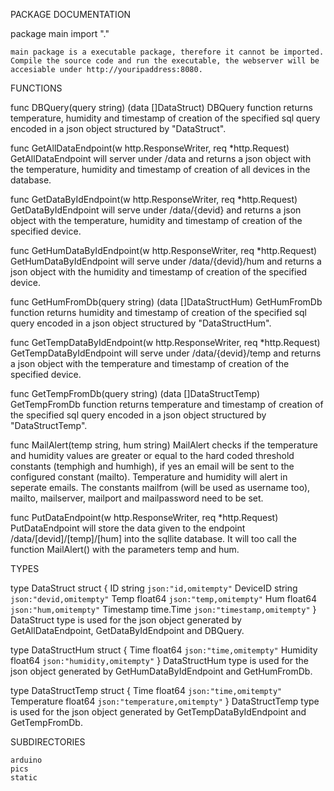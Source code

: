 PACKAGE DOCUMENTATION

package main
    import "."

    main package is a executable package, therefore it cannot be imported.
    Compile the source code and run the executable, the webserver will be
    accesiable under http://youripaddress:8080.

FUNCTIONS

func DBQuery(query string) (data []DataStruct)
    DBQuery function returns temperature, humidity and timestamp of creation
    of the specified sql query encoded in a json object structured by
    "DataStruct".

func GetAllDataEndpoint(w http.ResponseWriter, req *http.Request)
    GetAllDataEndpoint will server under /data and returns a json object
    with the temperature, humidity and timestamp of creation of all devices
    in the database.

func GetDataByIdEndpoint(w http.ResponseWriter, req *http.Request)
    GetDataByIdEndpoint will serve under /data/{devid} and returns a json
    object with the temperature, humidity and timestamp of creation of the
    specified device.

func GetHumDataByIdEndpoint(w http.ResponseWriter, req *http.Request)
    GetHumDataByIdEndpoint will serve under /data/{devid}/hum and returns a
    json object with the humidity and timestamp of creation of the specified
    device.

func GetHumFromDb(query string) (data []DataStructHum)
    GetHumFromDb function returns humidity and timestamp of creation of the
    specified sql query encoded in a json object structured by
    "DataStructHum".

func GetTempDataByIdEndpoint(w http.ResponseWriter, req *http.Request)
    GetTempDataByIdEndpoint will serve under /data/{devid}/temp and returns
    a json object with the temperature and timestamp of creation of the
    specified device.

func GetTempFromDb(query string) (data []DataStructTemp)
    GetTempFromDb function returns temperature and timestamp of creation of
    the specified sql query encoded in a json object structured by
    "DataStructTemp".

func MailAlert(temp string, hum string)
    MailAlert checks if the temperature and humidity values are greater or
    equal to the hard coded threshold constants (temphigh and humhigh), if
    yes an email will be sent to the configured constant (mailto).
    Temperature and humidity will alert in seperate emails. The constants
    mailfrom (will be used as username too), mailto, mailserver, mailport
    and mailpassword need to be set.

func PutDataEndpoint(w http.ResponseWriter, req *http.Request)
    PutDataEndpoint will store the data given to the endpoint
    /data/[devid]/[temp]/[hum] into the sqllite database. It will too call
    the function MailAlert() with the parameters temp and hum.

TYPES

type DataStruct struct {
    ID        string    `json:"id,omitempty"`
    DeviceID  string    `json:"devid,omitempty"`
    Temp      float64   `json:"temp,omitempty"`
    Hum       float64   `json:"hum,omitempty"`
    Timestamp time.Time `json:"timestamp,omitempty"`
}
    DataStruct type is used for the json object generated by
    GetAllDataEndpoint, GetDataByIdEndpoint and DBQuery.

type DataStructHum struct {
    Time     float64 `json:"time,omitempty"`
    Humidity float64 `json:"humidity,omitempty"`
}
    DataStructHum type is used for the json object generated by
    GetHumDataByIdEndpoint and GetHumFromDb.

type DataStructTemp struct {
    Time        float64 `json:"time,omitempty"`
    Temperature float64 `json:"temperature,omitempty"`
}
    DataStructTemp type is used for the json object generated by
    GetTempDataByIdEndpoint and GetTempFromDb.

SUBDIRECTORIES

	arduino
	pics
	static

